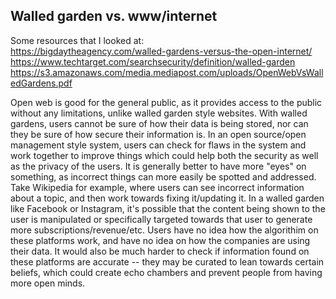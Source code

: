 ## Walled garden vs. www/internet
Some resources that I looked at:  
https://bigdaytheagency.com/walled-gardens-versus-the-open-internet/  
https://www.techtarget.com/searchsecurity/definition/walled-garden
https://s3.amazonaws.com/media.mediapost.com/uploads/OpenWebVsWalledGardens.pdf  


Open web is good for the general public, as it provides access to the public without any limitations, unlike walled garden style websites. 
With walled gardens, users cannot be sure of how their data is being stored, nor can they be sure of how secure their information is. In an open source/open management style system, users can check for flaws in the system and work together to improve things which could help both the security as well as the privacy of the users. It is generally better to have more "eyes" on something, as incorrect things can more easily be spotted and addressed. Take Wikipedia for example, where users can see incorrect information about a topic, and then work towards fixing it/updating it. In a walled garden like Facebook or Instagram, it's possible that the content being shown to the user is manipulated or specifically targeted towards that user to generate more subscriptions/revenue/etc. Users have no idea how the algorithim on these platforms work, and have no idea on how the companies are using their data. It would also be much harder to check if information found on these platforms are accurate -- they may be curated to lean towards certain beliefs, which could create echo chambers and prevent people from having more open minds.
